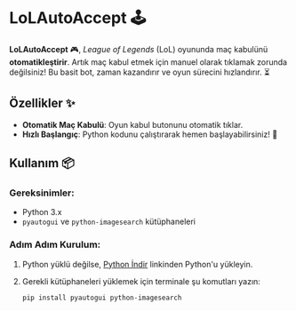 # LoLAutoAccept 🕹️

**LoLAutoAccept** 🎮, *League of Legends* (LoL) oyununda maç kabulünü **otomatikleştirir**. Artık maç kabul etmek için manuel olarak tıklamak zorunda değilsiniz! Bu basit bot, zaman kazandırır ve oyun sürecini hızlandırır. ⏳

## Özellikler ✨
- **Otomatik Maç Kabulü**: Oyun kabul butonunu otomatik tıklar.
- **Hızlı Başlangıç**: Python kodunu çalıştırarak hemen başlayabilirsiniz! 🚀

## Kullanım 📦

### Gereksinimler:
- Python 3.x
- `pyautogui` ve `python-imagesearch` kütüphaneleri

### Adım Adım Kurulum:
1. Python yüklü değilse, [Python İndir](https://www.python.org/downloads/) linkinden Python'u yükleyin.
2. Gerekli kütüphaneleri yüklemek için terminale şu komutları yazın:
   
   ```bash
   pip install pyautogui python-imagesearch
